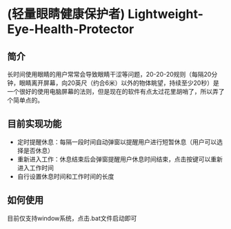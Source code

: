 # (轻量眼睛健康保护者) Lightweight-Eye-Health-Protector

## 简介
长时间使用眼睛的用户常常会导致眼睛干涩等问题，20-20-20规则（每隔20分钟，眼睛离开屏幕，向20英尺（约合6米）以外的物体眺望，持续至少20秒）是一个很好的使用电脑屏幕的法则，但是现在的软件有点太过花里胡哨了，所以弄了个简单点的。

## 目前实现功能
- 定时提醒休息：每隔一段时间自动弹窗以提醒用户进行短暂休息（用户可以选择是否休息）
- 重新进入工作：休息结束后会弹窗提醒用户休息时间结束，点击按键可以重新进入工作时间
- 自行设置休息时间和工作时间的长度

## 如何使用
目前仅支持window系统，点击.bat文件启动即可

